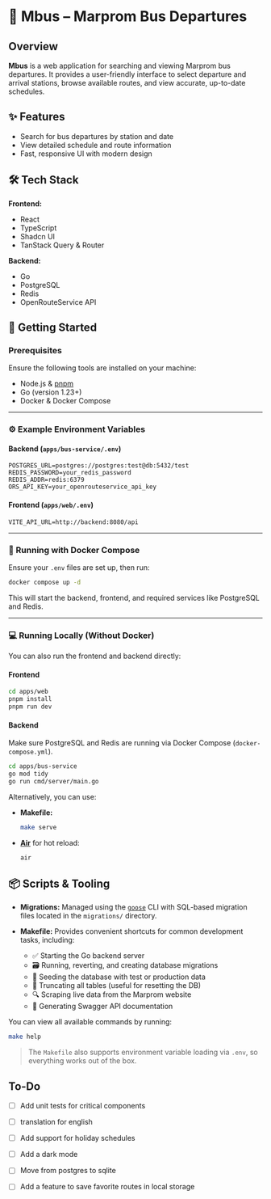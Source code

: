 
# 🚌 Mbus – Marprom Bus Departures

## Overview

**Mbus** is a web application for searching and viewing Marprom bus departures. It provides a user-friendly interface to select departure and arrival stations, browse available routes, and view accurate, up-to-date schedules.

## ✨ Features

* Search for bus departures by station and date
* View detailed schedule and route information
* Fast, responsive UI with modern design

## 🛠 Tech Stack

**Frontend:**

* React
* TypeScript
* Shadcn UI
* TanStack Query & Router

**Backend:**

* Go
* PostgreSQL
* Redis
* OpenRouteService API

## 🚀 Getting Started

### Prerequisites

Ensure the following tools are installed on your machine:

* Node.js & [pnpm](https://pnpm.io)
* Go (version 1.23+)
* Docker & Docker Compose

---

### ⚙️ Example Environment Variables

#### Backend (`apps/bus-service/.env`)

```env
POSTGRES_URL=postgres://postgres:test@db:5432/test
REDIS_PASSWORD=your_redis_password
REDIS_ADDR=redis:6379
ORS_API_KEY=your_openrouteservice_api_key
```

#### Frontend (`apps/web/.env`)

```env
VITE_API_URL=http://backend:8080/api
```

---

### 🐳 Running with Docker Compose

Ensure your `.env` files are set up, then run:

```bash
docker compose up -d
```

This will start the backend, frontend, and required services like PostgreSQL and Redis.

---

### 💻 Running Locally (Without Docker)

You can also run the frontend and backend directly:

#### Frontend

```bash
cd apps/web
pnpm install
pnpm run dev
```

#### Backend

Make sure PostgreSQL and Redis are running via Docker Compose (`docker-compose.yml`).

```bash
cd apps/bus-service
go mod tidy
go run cmd/server/main.go
```

Alternatively, you can use:

* **Makefile:**

  ```bash
  make serve
  ```

* **[Air](https://github.com/cosmtrek/air)** for hot reload:

  ```bash
  air
  ```


## 📦 Scripts & Tooling

* **Migrations:** Managed using the [`goose`](https://github.com/pressly/goose) CLI with SQL-based migration files located in the `migrations/` directory.

* **Makefile:** Provides convenient shortcuts for common development tasks, including:

    * ✅ Starting the Go backend server
    * 🗃️ Running, reverting, and creating database migrations
    * 🌱 Seeding the database with test or production data
    * 🧹 Truncating all tables (useful for resetting the DB)
    * 🔍 Scraping live data from the Marprom website
    * 📄 Generating Swagger API documentation

You can view all available commands by running:

```bash
make help
```

> The `Makefile` also supports environment variable loading via `.env`, so everything works out of the box.


## To-Do
* [ ] Add unit tests for critical components
* [ ] translation for english
* [ ] Add support for holiday schedules
* [ ] Add a dark mode 
* [ ] Move from postgres to sqlite
* [ ] Add a feature to save favorite routes in local storage

